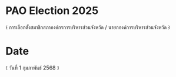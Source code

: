 # PAO Election 2025
 ꒰ การเลือกตั้งสมาชิกสภาองค์กรการบริหารส่วนจังหวัด / นายกองค์การบริหารส่วนจังหวัด ꒱
# Date
 ꒰ วันที่ 1 กุมภาพันธ์ 2568 ꒱
